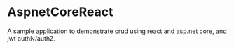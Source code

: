 # AspnetCoreReact
A sample application to demonstrate crud using react and asp.net core, and jwt authN/authZ.
